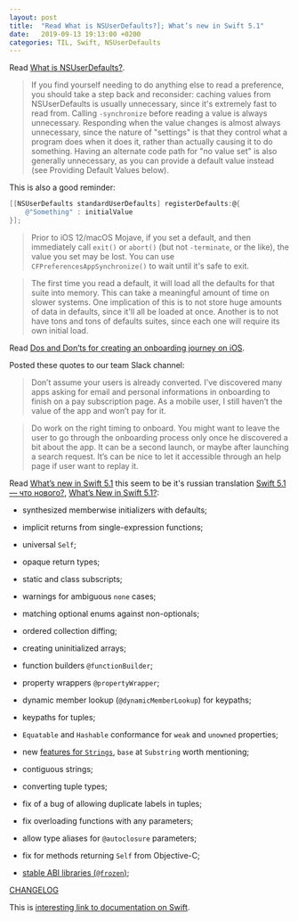 ```yaml
---
layout: post
title:  "Read What is NSUserDefaults?]; What’s new in Swift 5.1"
date:   2019-09-13 19:13:00 +0200
categories: TIL, Swift, NSUserDefaults
---
```

Read [What is NSUserDefaults?](http://dscoder.com/defaults.html).

> If you find yourself needing to do anything else to read a preference, you should take a step back and reconsider: caching values from NSUserDefaults is usually unnecessary, since it's extremely fast to read from. Calling `-synchronize` before reading a value is always unnecessary. Responding when the value changes is almost always unnecessary, since the nature of "settings" is that they control what a program does when it does it, rather than actually causing it to do something. Having an alternate code path for "no value set" is also generally unnecessary, as you can provide a default value instead (see Providing Default Values below).

This is also a good reminder:

```Objective-C
[[NSUserDefaults standardUserDefaults] registerDefaults:@{
    @"Something" : initialValue
}];
```

> Prior to iOS 12/macOS Mojave, if you set a default, and then immediately call `exit()` or `abort()` (but not `-terminate`, or the like), the value you set may be lost. You can use `CFPreferencesAppSynchronize()` to wait until it's safe to exit.

> The first time you read a default, it will load all the defaults for that suite into memory. This can take a meaningful amount of time on slower systems. One implication of this is to not store huge amounts of data in defaults, since it'll all be loaded at once. Another is to not have tons and tons of defaults suites, since each one will require its own initial load.

Read [Dos and Don’ts for creating an onboarding journey on iOS](https://benoitpasquier.com/dos-donts-onboarding-ios/). 

Posted these quotes to our team Slack channel:

> Don’t assume your users is already converted. I’ve discovered many apps asking for email and personal informations in onboarding to finish on a pay subscription page. As a mobile user, I still haven’t the value of the app and won’t pay for it.

> Do work on the right timing to onboard. You might want to leave the user to go through the onboarding process only once he discovered a bit about the app. It can be a second launch, or maybe after launching a search request. It’s can be nice to let it accessible through an help page if user want to replay it.

Read [What’s new in Swift 5.1](https://www.hackingwithswift.com/articles/182/whats-new-in-swift-5-1) this seem to be it's russian translation [Swift 5.1 — что нового?](https://habr.com/ru/post/446522/), [What’s New in Swift 5.1?](https://www.raywenderlich.com/4187396-what-s-new-in-swift-5-1):

* synthesized memberwise initializers with defaults;

* implicit returns from single-expression functions;

* universal `Self`;

* opaque return types;

* static and class subscripts;

* warnings for ambiguous `none` cases;

* matching optional enums against non-optionals;

* ordered collection diffing;

* creating uninitialized arrays;

* function builders `@functionBuilder`;

* property wrappers `@propertyWrapper`;

* dynamic member lookup (`@dynamicMemberLookup`) for keypaths;

* keypaths for tuples;

* `Equatable` and `Hashable` conformance for `weak` and `unowned` properties;

* new [features for `Strings`](https://github.com/apple/swift-evolution/blob/master/proposals/0248-string-gaps-missing-apis.md), `base` at `Substring` worth mentioning;

* contiguous strings;

* converting tuple types;

* fix of a bug of allowing duplicate labels in tuples;

* fix overloading functions with any parameters;

* allow type aliases for `@autoclosure` parameters;

* fix for methods returning `Self` from Objective-C;

* [stable ABI libraries (`@frozen`)](https://github.com/apple/swift-evolution/blob/master/proposals/0260-library-evolution.md);

[CHANGELOG](https://github.com/apple/swift/blob/master/CHANGELOG.md)

This is [interesting link to documentation on Swift](https://developer.apple.com/documentation/swift).
